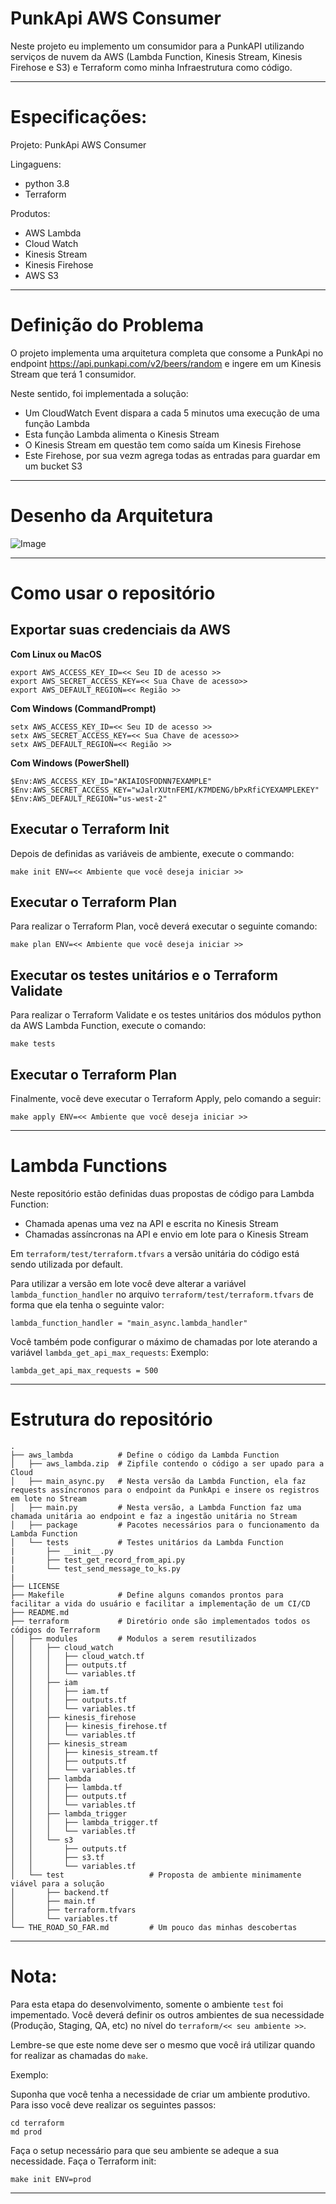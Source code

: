 # PunkApi AWS Consumer
Neste projeto eu implemento um consumidor para a PunkAPI utilizando serviços de nuvem da AWS (Lambda Function, Kinesis Stream, Kinesis Firehose e S3) e Terraform como minha Infraestrutura como código.

___
# Especificações:

Projeto: PunkApi AWS Consumer

Lingaguens:
  - python 3.8
  - Terraform

Produtos:
  - AWS Lambda 
  - Cloud Watch
  - Kinesis Stream
  - Kinesis Firehose
  - AWS S3
___

# Definição do Problema 

O projeto implementa uma arquitetura completa que consome a PunkApi no endpoint
https://api.punkapi.com/v2/beers/random e ingere em um Kinesis Stream que terá 1
consumidor.

Neste sentido, foi implementada a solução:

- Um CloudWatch Event dispara a cada 5 minutos uma execução de uma função Lambda
- Esta função Lambda alimenta o Kinesis Stream
- O Kinesis Stream em questão tem como saída um Kinesis Firehose
- Este Firehose, por sua vezm agrega todas as entradas para guardar em um bucket S3

---
# Desenho da Arquitetura
![Image](.images/desenho_da_arquitura.png)

---
# Como usar o repositório
## Exportar suas credenciais da AWS
__Com Linux ou MacOS__
```
export AWS_ACCESS_KEY_ID=<< Seu ID de acesso >>
export AWS_SECRET_ACCESS_KEY=<< Sua Chave de acesso>>
export AWS_DEFAULT_REGION=<< Região >>
```
__Com Windows (CommandPrompt)__ 

```
setx AWS_ACCESS_KEY_ID=<< Seu ID de acesso >>
setx AWS_SECRET_ACCESS_KEY=<< Sua Chave de acesso>>
setx AWS_DEFAULT_REGION=<< Região >>
```
__Com Windows (PowerShell)__ 
```
$Env:AWS_ACCESS_KEY_ID="AKIAIOSFODNN7EXAMPLE"
$Env:AWS_SECRET_ACCESS_KEY="wJalrXUtnFEMI/K7MDENG/bPxRfiCYEXAMPLEKEY"
$Env:AWS_DEFAULT_REGION="us-west-2"
```

## Executar o Terraform Init
Depois de definidas as variáveis de ambiente, execute o commando:
```
make init ENV=<< Ambiente que você deseja iniciar >>
```

## Executar o Terraform Plan
Para realizar o Terraform Plan, você deverá executar o seguinte comando: 
```
make plan ENV=<< Ambiente que você deseja iniciar >>
```

## Executar os testes unitários e o Terraform Validate
Para realizar o Terraform Validate e os testes unitários dos módulos python da AWS Lambda Function, execute o comando:
```
make tests
```

## Executar o Terraform Plan
Finalmente, vocẽ deve executar o Terraform Apply, pelo comando a seguir: 
```
make apply ENV=<< Ambiente que você deseja iniciar >>
```
---
# Lambda Functions
Neste repositório estão definidas duas propostas de código para Lambda Function:
- Chamada apenas uma vez na API e escrita no Kinesis Stream
- Chamadas assíncronas na API e envio em lote para o Kinesis Stream

Em `terraform/test/terraform.tfvars` a versão unitária do código está sendo utilizada por default.

Para utilizar a versão em lote você deve alterar a variável `lambda_function_handler` 
no arquivo `terraform/test/terraform.tfvars` de forma que ela tenha o seguinte valor:

```
lambda_function_handler = "main_async.lambda_handler"
```
Você também pode configurar o máximo de chamadas por lote aterando a variável `lambda_get_api_max_requests`:
Exemplo:
```
lambda_get_api_max_requests = 500
```

---
# Estrutura do repositório
```
.
├── aws_lambda          # Define o código da Lambda Function        
│   ├── aws_lambda.zip  # Zipfile contendo o código a ser upado para a Cloud
│   ├── main_async.py   # Nesta versão da Lambda Function, ela faz requests assíncronos para o endpoint da PunkApi e insere os registros em lote no Stream
│   ├── main.py         # Nesta versão, a Lambda Function faz uma chamada unitária ao endpoint e faz a ingestão unitária no Stream
│   ├── package         # Pacotes necessários para o funcionamento da Lambda Function
│   └── tests           # Testes unitários da Lambda Function
|       ├── __init__.py
|       ├── test_get_record_from_api.py
|       └── test_send_message_to_ks.py
|
├── LICENSE             
├── Makefile            # Define alguns comandos prontos para facilitar a vida do usuário e facilitar a implementação de um CI/CD
├── README.md           
├── terraform           # Diretório onde são implementados todos os códigos do Terraform
│   ├── modules         # Modulos a serem resutilizados
│   │   ├── cloud_watch
│   │   │   ├── cloud_watch.tf
│   │   │   ├── outputs.tf
│   │   │   └── variables.tf
│   │   ├── iam
│   │   │   ├── iam.tf
│   │   │   ├── outputs.tf
│   │   │   └── variables.tf
│   │   ├── kinesis_firehose
│   │   │   ├── kinesis_firehose.tf
│   │   │   └── variables.tf
│   │   ├── kinesis_stream
│   │   │   ├── kinesis_stream.tf
│   │   │   ├── outputs.tf
│   │   │   └── variables.tf
│   │   ├── lambda
│   │   │   ├── lambda.tf
│   │   │   ├── outputs.tf
│   │   │   └── variables.tf
│   │   ├── lambda_trigger
│   │   │   ├── lambda_trigger.tf
│   │   │   └── variables.tf
│   │   └── s3
│   │       ├── outputs.tf
│   │       ├── s3.tf
│   │       └── variables.tf
│   └── test                   # Proposta de ambiente minimamente viável para a solução 
│       ├── backend.tf
│       ├── main.tf
│       ├── terraform.tfvars
│       └── variables.tf
└── THE_ROAD_SO_FAR.md         # Um pouco das minhas descobertas
```
---
# Nota:
Para esta etapa do desenvolvimento, somente o ambiente `test` foi impementado.
Você deverá definir os outros ambientes de sua necessidade (Produção, Staging, QA, etc)
no nível do `terraform/<< seu ambiente >>`.

Lembre-se que este nome deve ser o mesmo que você irá utilizar
quando for realizar as chamadas do `make`.

Exemplo:

Suponha que você tenha a necessidade de criar um ambiente produtivo.
Para isso você deve realizar os seguintes passos:

```
cd terraform
md prod
```
Faça o setup necessário para que seu ambiente se adeque a sua necessidade.
Faça o Terraform init:

```
make init ENV=prod
```
---